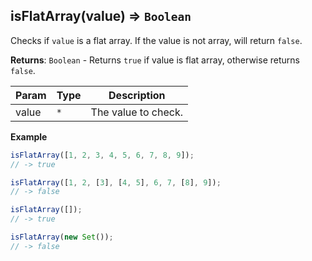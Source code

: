 <a name="isFlatArray"></a>

## isFlatArray(value) ⇒ <code>Boolean</code>
Checks if `value` is a flat array. If the value is not array, will return `false`.

**Returns**: <code>Boolean</code> - Returns `true` if value is flat array, otherwise returns `false`.  

| Param | Type | Description |
| --- | --- | --- |
| value | <code>\*</code> | The value to check. |

**Example**  
```js
isFlatArray([1, 2, 3, 4, 5, 6, 7, 8, 9]);
// -> true

isFlatArray([1, 2, [3], [4, 5], 6, 7, [8], 9]);
// -> false

isFlatArray([]);
// -> true

isFlatArray(new Set());
// -> false
```
